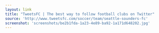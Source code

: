 ```yaml
---
layout: link
title: "TweetsFC | The best way to follow football clubs on Twitter"
source: 'http://www.tweetsfc.com/soccer/team/seattle-sounders-fc'
screenshot: 'screenshots/be2b1fda-1a23-4e89-ba92-1a171d648202.jpg'
---
```


